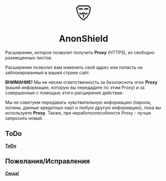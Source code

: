<p align="center">
  <img src="img/logo48.webp" alt="Logo"></img>

</p>
<h1 align="center">AnonShield</h1> 
<p>Расширение, которое позволит получить <b>Proxy</b> (HTTPS), из свободно размещенных листов. <!--<b><a href="https://github.com/jetkai/proxy-list">Proxy List</a> и <a href="https://github.com/monosans/proxy-list">Proxy List</a></b>.</p>-->
<p>Расширение позволит вам изменить свой адрес или попасть на заблокированный в вашей стране сайт.</p>
<p><b>ВНИМАНИЕ!</b> Мы не несем ответственность за безопасноть этих <b>Proxy</b> (вашей информации, которую вы передадите по этим Proxy) и за совершенные с помощью этого расширения действия.</p>
<p>Мы не советуем передавать чувствительную информацию (пароли, логины, данные кредитных карт и любую другую информацию), пока вы используете <b>Proxy</b>. Также, при неработоспособности Proxy - лучше запросить новый.</p>

<h2>ToDo</h2>
<a href="https://github.com/Erghel/BrokeBedrock/projects/1"><b>ToDo</b></a>

<h2>Пожелания/Исправления</h2>
<a href="https://github.com/Erghel/BrokeBedrock/issues/1"><b>Сюда!</b></a>
